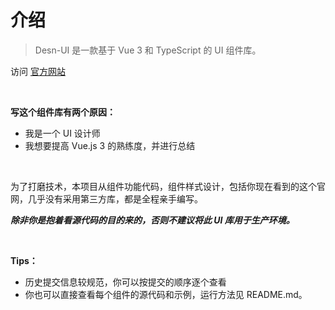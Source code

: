# 介绍

> Desn-UI 是一款基于 Vue 3 和 TypeScript 的 UI 组件库。

访问 [官方网站](https://ui.desnlee.top)

&nbsp;

**写这个组件库有两个原因：**

- 我是一个 UI 设计师
- 我想要提高 Vue.js 3 的熟练度，并进行总结

&nbsp;

为了打磨技术，本项目从组件功能代码，组件样式设计，包括你现在看到的这个官网，几乎没有采用第三方库，都是全程亲手编写。

***除非你是抱着看源代码的目的来的，否则不建议将此 UI 库用于生产环境。***

&nbsp;

**Tips：**

- 历史提交信息较规范，你可以按提交的顺序逐个查看
- 你也可以直接查看每个组件的源代码和示例，运行方法见 README.md。
